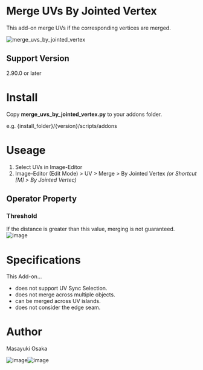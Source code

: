 # Merge UVs By Jointed Vertex

This add-on merge UVs if the corresponding vertices are merged.

![merge_uvs_by_jointed_vertex](https://user-images.githubusercontent.com/33594299/109412903-0d76d100-79ee-11eb-96b9-2153c49a04dc.gif)

## Support Version

2.90.0 or later

# Install
Copy **merge_uvs_by_jointed_vertex.py** to your addons folder.

e.g. {install_folder}/{version}/scripts/addons

# Useage

1. Select UVs in Image-Editor
2. Image-Editor (Edit Mode) > UV > Merge > By Jointed Vertex *(or Shortcut [M] > By Jointed Vertec)*

## Operator Property
### Threshold
If the distance is greater than this value, merging is not guaranteed.
![image](https://user-images.githubusercontent.com/33594299/109414061-34380600-79f4-11eb-9a8e-9a6301795ff3.png)

# Specifications
This Add-on...
* does not support UV Sync Selection.
* does not merge across multiple objects.
* can be merged across UV islands.
* does not consider the edge seam.

# Author
Masayuki Osaka

![image](https://user-images.githubusercontent.com/33594299/109414691-8d556900-79f7-11eb-93fd-27e9a0079efe.png)![image](https://user-images.githubusercontent.com/33594299/109414698-90505980-79f7-11eb-8b6f-a0abbca0ef7c.png)
